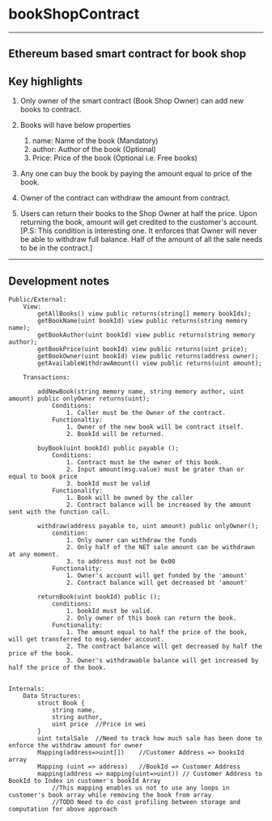 # bookShopContract
-------------------
Ethereum based smart contract for book shop
-------------------
Key highlights
-------------------
1. Only owner of the smart contract (Book Shop Owner) can add new books to contract.
2. Books will have below properties
	1. name: Name of the book (Mandatory)
	2. author: Author of the book (Optional)
	3. Price: Price of the book (Optional i.e. Free books)

3. Any one can buy the book by paying the amount equal to price of the book.
4. Owner of the contract can withdraw the amount from contract.
4. Users can return their books to the Shop Owner at half the price. Upon returning the book, amount will get credited to the customer's account. 
	 [P.S: This condition is interesting one. It enforces that Owner will never be able to withdraw full balance. Half of the amount of all the sale needs to be in the contract.]

---------------------------------------------
Development notes
---------------------------------------------
	Public/External:
		View:
			getAllBooks() view public returns(string[] memory bookIds);
			getBookName(uint bookId) view public returns(string memory name);
			getBookAuthor(uint bookId) view public returns(string memory author);
			getBookPrice(uint bookId) view public returns(uint price);
			getBookOwner(uint bookId) view public returns(address owner);
			getAvailableWithdrawAmount() view public returns(uint amount);

		Transactions:

			addNewBook(string memory name, string memory author, uint amount) public onlyOwner returns(uint);
				Conditions:
					1. Caller must be the Owner of the contract.
				Functionaltiy:
					1. Owner of the new book will be contract itself.
					2. BookId will be returned.

			buyBook(uint bookId) public payable ();
				Conditions:
					1. Contract must be the owner of this book.
					2. Input amount(msg.value) must be grater than or equal to book price
					3. bookId must be valid
				Functionality:
					1. Book will be owned by the caller
					2. Contract balance will be increased by the amount sent with the function call.

			withdraw(address payable to, uint amount) public onlyOwner();
				condition:
					1. Only owner can withdraw the funds
					2. Only half of the NET sale amount can be withdrawn at any moment.
					3. to address must not be 0x00
				Functionality:
					1. Owner's account will get funded by the 'amount'
					2. Contract balance will get decreased bt 'amount'

			returnBook(uint bookId) public ();
				conditions:
					1. bookId must be valid.
					2. Only owner of this book can return the book.
				Functionality:
					1. The amount equal to half the price of the book, will get transferred to msg.sender account.
					2. The contract balance will get decreased by half the price of the book.
					3. Owner's withdrawable balance will get increased by half the price of the book.


	Internals:
		Data Structures:
			struct Book {
				string name,
				string author,
				uint price	//Price in wei
			}
			uint totalSale	//Need to track how much sale has been done to enforce the withdraw amount for owner
			Mapping(address=>uint[])	//Customer Address => booksId array
			Mapping (uint => address)	//BookId => Customer Address
			mapping(address => mapping(uint=>uint)) // Customer Address to BookId to Index in customer's bookId Array
				//This mapping enables us not to use any loops in customer's book array while removing the book from array
				//TODO Need to do cost profiling between storage and computation for above approach


